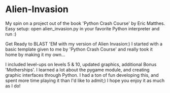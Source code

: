 # Alien-Invasion
My spin on a project out of the book 'Python Crash Course' by Eric Matthes. Easy setup: open alien_invasion.py in your favorite Python interpreter and run :)


Get Ready to BLAST 'EM with my version of Alien Invasion:)
I started with a basic template given to me by 'Python Crash Course' and really took it home by making it my own...

I included level-ups on levels 5 & 10, updated graphics, additional Bonus 'Motherships'. I learned a lot about the pygame module, 
and creating graphic interfaces through Python. I had a ton of fun developing this, and spent more time playing it than I'd like to admit;) 
I hope you enjoy it as much as I do!
